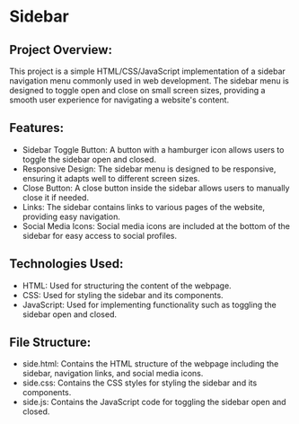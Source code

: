 # Sidebar

## Project Overview:
This project is a simple HTML/CSS/JavaScript implementation of a sidebar navigation menu commonly 
used in web development. The sidebar menu is designed to toggle open and close on small screen 
sizes, providing a smooth user experience for navigating a website's content.

## Features:
* Sidebar Toggle Button: A button with a hamburger icon allows users to toggle the sidebar open and closed.
* Responsive Design: The sidebar menu is designed to be responsive, ensuring it adapts well to different screen sizes.
* Close Button: A close button inside the sidebar allows users to manually close it if needed.
* Links: The sidebar contains links to various pages of the website, providing easy navigation.
* Social Media Icons: Social media icons are included at the bottom of the sidebar for easy access to social profiles.

## Technologies Used:
* HTML: Used for structuring the content of the webpage.
* CSS: Used for styling the sidebar and its components.
* JavaScript: Used for implementing functionality such as toggling the sidebar open and closed.

## File Structure:
* side.html: Contains the HTML structure of the webpage including the sidebar, navigation links, and social media icons.
* side.css: Contains the CSS styles for styling the sidebar and its components.
* side.js: Contains the JavaScript code for toggling the sidebar open and closed.
